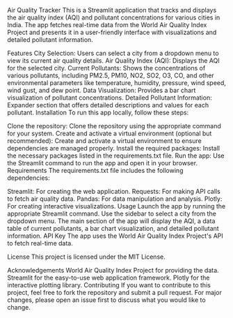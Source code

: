 Air Quality Tracker
This is a Streamlit application that tracks and displays the air quality index (AQI) and pollutant concentrations for various cities in India. The app fetches real-time data from the World Air Quality Index Project and presents it in a user-friendly interface with visualizations and detailed pollutant information.

Features
City Selection: Users can select a city from a dropdown menu to view its current air quality details.
Air Quality Index (AQI): Displays the AQI for the selected city.
Current Pollutants: Shows the concentrations of various pollutants, including PM2.5, PM10, NO2, SO2, O3, CO, and other environmental parameters like temperature, humidity, pressure, wind speed, wind gust, and dew point.
Data Visualization: Provides a bar chart visualization of pollutant concentrations.
Detailed Pollutant Information: Expander section that offers detailed descriptions and values for each pollutant.
Installation
To run this app locally, follow these steps:

Clone the repository:
Clone the repository using the appropriate command for your system.
Create and activate a virtual environment (optional but recommended):
Create and activate a virtual environment to ensure dependencies are managed properly.
Install the required packages:
Install the necessary packages listed in the requirements.txt file.
Run the app:
Use the Streamlit command to run the app and open it in your browser.
Requirements
The requirements.txt file includes the following dependencies:

Streamlit: For creating the web application.
Requests: For making API calls to fetch air quality data.
Pandas: For data manipulation and analysis.
Plotly: For creating interactive visualizations.
Usage
Launch the app by running the appropriate Streamlit command.
Use the sidebar to select a city from the dropdown menu.
The main section of the app will display the AQI, a data table of current pollutants, a bar chart visualization, and detailed pollutant information.
API Key
The app uses the World Air Quality Index Project's API to fetch real-time data.



License
This project is licensed under the MIT License.

Acknowledgements
World Air Quality Index Project for providing the data.
Streamlit for the easy-to-use web application framework.
Plotly for the interactive plotting library.
Contributing
If you want to contribute to this project, feel free to fork the repository and submit a pull request. For major changes, please open an issue first to discuss what you would like to change.
